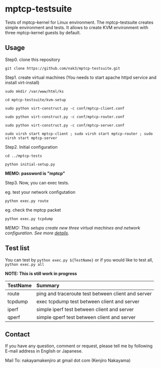 mptcp-testsuite
===============

Tests of mptcp-kernel for Linux environment. The mptcp-testsuite creates simple environment and tests. It allows to create KVM environment with three mptcp-kernel guests by default.


Usage
--------

Step0. clone this repository

`git clone https://github.com/nak3/mptcp-testsuite.git`

Step1. create virtual machines  (You needs to start apache httpd service and install virt-install)

`sudo mkdir /var/www/html/ks`

`cd mptcp-testsuite/kvm-setup`

`sudo python virt-construct.py -c conf/mptcp-client.conf`

`sudo python virt-construct.py -c conf/mptcp-router.conf`

`sudo python virt-construct.py -c conf/mptcp-server.conf`

`sudo virsh start mptcp-client ; sudo virsh start mptcp-router ; sudo virsh start mptcp-server`

Step2. Initial configuration

`cd ../mptcp-tests`

`python initial-setup.py`

__MEMO: password is "mptcp"__

Step3. Now, you can exec tests.

eg. test your network configutation

`python exec.py route`

eg. check the mptcp packet

`python exec.py tcpdump`

_MEMO: This setups create new three virtual machines and network configuration. See more [details](https://github.com/nak3/mptcp-testsuite/blob/master/kvm-setup/README.md)_.


Test list
---------

You can test by `python exec.py ${TestName}` or if you would like to test all, `python exec.py all`

__NOTE: This is still work in progress__

| TestName   | Summary                                            |
|:-----------|:---------------------------------------------------|
| route      | ping and traceroute test between client and server |
| tcpdump    | exec tcpdump test between client and server        |
| iperf      | simple iperf test between client and server        |
| qperf      | simple qperf test between client and server        |


Contact
---------

If you have any question, comment or request, please tell me by following E-mail address in English or Japanese.

Mail To: nakayamakenjiro at gmail dot com (Kenjiro Nakayama)
